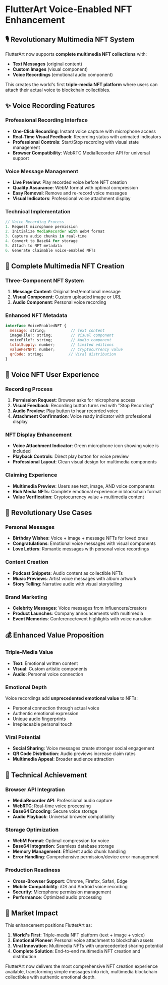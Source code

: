 # FlutterArt Voice-Enabled NFT Enhancement

## 🎙️ **Revolutionary Multimedia NFT System**

FlutterArt now supports **complete multimedia NFT collections** with:
- **Text Messages** (original content)
- **Custom Images** (visual component)
- **Voice Recordings** (emotional audio component)

This creates the world's first **triple-media NFT platform** where users can attach their actual voice to blockchain collectibles.

## ✨ **Voice Recording Features**

### **Professional Recording Interface**
- **One-Click Recording**: Instant voice capture with microphone access
- **Real-Time Visual Feedback**: Recording status with animated indicators
- **Professional Controls**: Start/Stop recording with visual state management
- **Browser Compatibility**: WebRTC MediaRecorder API for universal support

### **Voice Message Management**
- **Live Preview**: Play recorded voice before NFT creation
- **Quality Assurance**: WebM format with optimal compression
- **Easy Removal**: Remove and re-record voice messages
- **Visual Indicators**: Professional voice attachment display

### **Technical Implementation**
```javascript
// Voice Recording Process
1. Request microphone permission
2. Initialize MediaRecorder with WebM format
3. Capture audio chunks in real-time
4. Convert to Base64 for storage
5. Attach to NFT metadata
6. Generate claimable voice-enabled NFTs
```

## 🎨 **Complete Multimedia NFT Creation**

### **Three-Component NFT System**
1. **Message Content**: Original text/emotional message
2. **Visual Component**: Custom uploaded image or URL
3. **Audio Component**: Personal voice recording

### **Enhanced NFT Metadata**
```javascript
interface VoiceEnabledNFT {
  message: string;           // Text content
  imageFile?: string;        // Visual component
  voiceFile?: string;        // Audio component
  totalSupply: number;       // Limited editions
  valuePerNFT: number;       // Cryptocurrency value
  qrCode: string;           // Viral distribution
}
```

## 📱 **Voice NFT User Experience**

### **Recording Process**
1. **Permission Request**: Browser asks for microphone access
2. **Visual Feedback**: Recording button turns red with "Stop Recording"
3. **Audio Preview**: Play button to hear recorded voice
4. **Attachment Confirmation**: Voice ready indicator with professional display

### **NFT Display Enhancement**
- **Voice Attachment Indicator**: Green microphone icon showing voice is included
- **Playback Controls**: Direct play button for voice preview
- **Professional Layout**: Clean visual design for multimedia components

### **Claiming Experience**
- **Multimedia Preview**: Users see text, image, AND voice components
- **Rich Media NFTs**: Complete emotional experience in blockchain format
- **Value Verification**: Cryptocurrency value + multimedia content

## 🚀 **Revolutionary Use Cases**

### **Personal Messages**
- **Birthday Wishes**: Voice + image + message NFTs for loved ones
- **Congratulations**: Emotional voice messages with visual components
- **Love Letters**: Romantic messages with personal voice recordings

### **Content Creation**
- **Podcast Snippets**: Audio content as collectible NFTs
- **Music Previews**: Artist voice messages with album artwork
- **Story Telling**: Narrative audio with visual storytelling

### **Brand Marketing**
- **Celebrity Messages**: Voice messages from influencers/creators
- **Product Launches**: Company announcements with multimedia
- **Event Memories**: Conference/event highlights with voice narration

## 💰 **Enhanced Value Proposition**

### **Triple-Media Value**
- **Text**: Emotional written content
- **Visual**: Custom artistic components  
- **Audio**: Personal voice connection

### **Emotional Depth**
Voice recordings add **unprecedented emotional value** to NFTs:
- Personal connection through actual voice
- Authentic emotional expression
- Unique audio fingerprints
- Irreplaceable personal touch

### **Viral Potential**
- **Social Sharing**: Voice messages create stronger social engagement
- **QR Code Distribution**: Audio previews increase claim rates
- **Multimedia Appeal**: Broader audience attraction

## 🔧 **Technical Achievement**

### **Browser API Integration**
- **MediaRecorder API**: Professional audio capture
- **WebRTC**: Real-time voice processing
- **Base64 Encoding**: Secure voice storage
- **Audio Playback**: Universal browser compatibility

### **Storage Optimization**
- **WebM Format**: Optimal compression for voice
- **Base64 Integration**: Seamless database storage
- **Memory Management**: Efficient audio chunk handling
- **Error Handling**: Comprehensive permission/device error management

### **Production Readiness**
- **Cross-Browser Support**: Chrome, Firefox, Safari, Edge
- **Mobile Compatibility**: iOS and Android voice recording
- **Security**: Microphone permission management
- **Performance**: Optimized audio processing

## 🌟 **Market Impact**

This enhancement positions FlutterArt as:
1. **World's First**: Triple-media NFT platform (text + image + voice)
2. **Emotional Pioneer**: Personal voice attachment to blockchain assets
3. **Viral Innovation**: Multimedia NFTs with unprecedented sharing potential
4. **Complete Solution**: End-to-end multimedia NFT creation and distribution

FlutterArt now delivers the most comprehensive NFT creation experience available, transforming simple messages into rich, multimedia blockchain collectibles with authentic emotional depth.